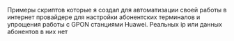 Примеры скриптов которые я создал для автоматизации своей работы в интернет провайдере
для настройки абонентских терминалов и упрощения работы с GPON станциями Huawei.
Реальных ip или данных абонентов в них нет
